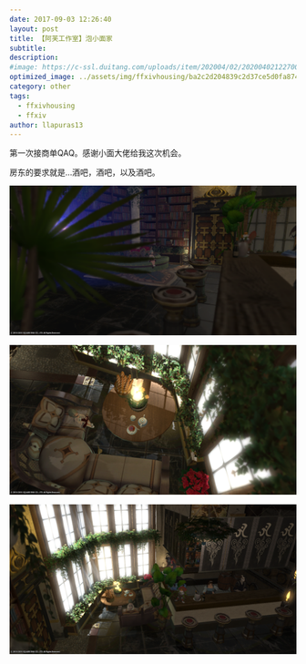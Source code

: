 ```yaml
---
date: 2017-09-03 12:26:40
layout: post
title: 【阿芙工作室】泡小面家
subtitle: 
description: 
#image: https://c-ssl.duitang.com/uploads/item/202004/02/20200402122700_elsZt.thumb.600_0.jpeg
optimized_image: ../assets/img/ffxivhousing/ba2c2d204839c2d37ce5d0fa8742d632.png
category: other
tags:
  - ffxivhousing
  - ffxiv
author: llapuras13
---
```


第一次接商单QAQ。感谢小面大佬给我这次机会。

房东的要求就是...酒吧，酒吧，以及酒吧。

![](../assets/img/ffxivhousing/8885a6897b9e7fcb26208c244868c7b4.png)

![](../assets/img/ffxivhousing/916b190e5634158cf780ea7cb990cfe1.png)

![](../assets/img/ffxivhousing/ba2c2d204839c2d37ce5d0fa8742d632.png)

